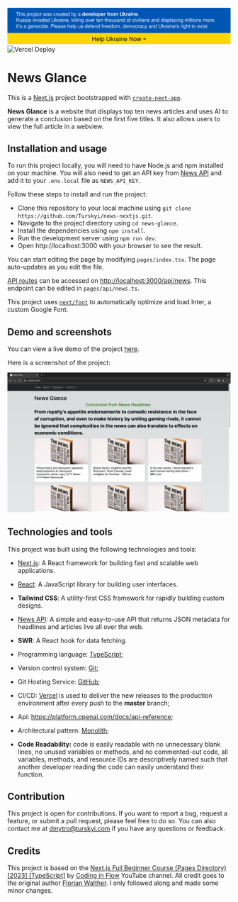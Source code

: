 [![Stand With Ukraine](https://raw.githubusercontent.com/vshymanskyy/StandWithUkraine/main/banner-direct-single.svg)](https://stand-with-ukraine.pp.ua)
![Vercel Deploy](https://therealsujitk-vercel-badge.vercel.app/?app=news-nextjs-pink&style=plastic)

# News Glance

This is a [Next.js](https://nextjs.org/) project bootstrapped with [`create-next-app`](https://github.com/vercel/next.js/tree/canary/packages/create-next-app).

**News Glance** is a website that displays top ten news articles and uses AI to generate a conclusion based on the first five titles. It also allows users to view the full article in a webview.

## Installation and usage

To run this project locally, you will need to have Node.js and npm installed on your machine. You will also need to get an API key from [News API](https://newsapi.org) and add it to your `.env.local` file as `NEWS_API_KEY`.

Follow these steps to install and run the project:

- Clone this repository to your local machine using `git clone https://github.com/Turskyi/news-nextjs.git`.
- Navigate to the project directory using `cd news-glance`.
- Install the dependencies using `npm install`.
- Run the development server using `npm run dev`.
- Open http://localhost:3000 with your browser to see the result.

You can start editing the page by modifying `pages/index.tsx`. The page auto-updates as you edit the file.

[API routes](https://nextjs.org/docs/api-routes/introduction) can be accessed on [http://localhost:3000/api/news](http://localhost:3000/api/news). This endpoint can be edited in `pages/api/news.ts`.

This project uses [`next/font`](https://nextjs.org/docs/basic-features/font-optimization) to automatically optimize and load Inter, a custom Google Font.

## Demo and screenshots

You can view a live demo of the project [here](https://news.turskyi.com).

Here is a screenshot of the project:

<!--suppress CheckImageSize -->
<img src="screenshots/news-glance-home-2024-02-17.png" width="800"  alt="screenshot of the home page">

## Technologies and tools

This project was built using the following technologies and tools:

- [Next.js](https://wallisconsultancy.co.uk): A React framework for building fast and scalable web applications.
- [React](https://github.com/james-wallis/wallisconsultancy): A JavaScript library for building user interfaces.
- **Tailwind CSS**: A utility-first CSS framework for rapidly building custom designs.
- [News API](https://newsapi.org): A simple and easy-to-use API that returns JSON metadata for headlines and articles live all over the web.
- **SWR**: A React hook for data fetching.

- Programming language: [TypeScript](https://www.typescriptlang.org);

- Version control system: [Git](https://git-scm.com);

- Git Hosting Service: [GitHub](https://github.com);

- CI/CD: [Vercel](https://vercel.com/features/previews) is used to
  deliver the new releases to the production environment after every push to the **master** branch;

- Api: https://platform.openai.com/docs/api-reference;

- Architectural pattern:
  [Monolith](https://learn.microsoft.com/en-us/dotnet/architecture/modern-web-apps-azure/common-web-application-architectures#all-in-one-applications);

- **Code Readability:** code is easily readable with no unnecessary blank lines, no unused variables
  or methods, and no commented-out code, all variables, methods, and resource IDs are descriptively
  named such that another developer reading the code can easily understand their function.

## Contribution

This project is open for contributions. If you want to report a bug, request a feature, or submit a pull request, please feel free to do so. You can also contact me at dmytro@turskyi.com if you have any questions or feedback.

## Credits

This project is based on
the [Next.js Full Beginner Course (Pages Directory) [2023] [TypeScript]](https://youtu.be/e1EIwuO-Dlo?si=YwNxjUee5ovtzIXe)
by [Coding in Flow](https://github.com/codinginflow) YouTube channel.
All credit goes to the original author [Florian Walther](https://github.com/florianwalther-private).
I only followed
along and made some minor changes.
